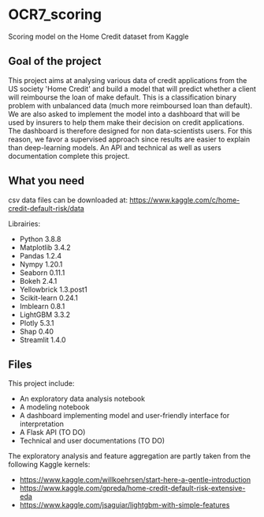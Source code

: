 # OCR7_scoring
Scoring model on the Home Credit dataset from Kaggle

## Goal of the project
This project aims at analysing various data of credit applications from the US society 'Home Credit' 
and build a model that will predict whether a client will reimbourse the loan of make default.
This is a classification binary problem with unbalanced data (much more reimboursed loan than default).
We are also asked to implement the model into a dashboard that will be used by insurers to help them 
make their decision on credit applications. The dashboard is therefore designed for non data-scientists users.
For this reason, we favor a supervised approach since results are easier to explain than deep-learning models.
An API and technical as well as users documentation complete this project.


## What you need
csv data files can be downloaded at: https://www.kaggle.com/c/home-credit-default-risk/data

Librairies:
- Python 3.8.8
- Matplotlib 3.4.2
- Pandas 1.2.4
- Nympy 1.20.1
- Seaborn 0.11.1
- Bokeh 2.4.1
- Yellowbrick 1.3.post1
- Scikit-learn 0.24.1
- Imblearn 0.8.1
- LightGBM 3.3.2
- Plotly 5.3.1
- Shap 0.40
- Streamlit 1.4.0

## Files
This project include:
* An exploratory data analysis notebook
* A modeling notebook
* A dashboard implementing model and user-friendly interface for interpretation
* A Flask API (TO DO)
* Technical and user documentations (TO DO)

The exploratory analysis and feature aggregation are partly taken from the following Kaggle kernels:
- https://www.kaggle.com/willkoehrsen/start-here-a-gentle-introduction
- https://www.kaggle.com/gpreda/home-credit-default-risk-extensive-eda
- https://www.kaggle.com/jsaguiar/lightgbm-with-simple-features